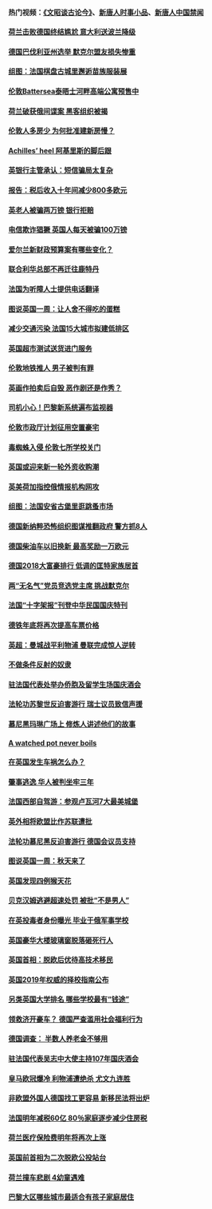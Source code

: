 #### 热门视频：[《文昭谈古论今》](https://github.com/gfw-breaker/wenzhao/blob/master/README.md?t=10151110)、[新唐人时事小品](https://github.com/gfw-breaker/ntdtv-comedy/blob/master/README.md?t=10151110)、[新唐人中国禁闻](https://github.com/gfw-breaker/ntdtv-news/blob/master/README.md?t=10151110)

#### [荷兰击败德国终结尴尬 意大利送波兰降级](../pages/nsc974/n10783771.md?t=10151110) 

#### [德国巴伐利亚州选举 默克尔盟友损失惨重](../pages/nsc974/n10783385.md?t=10151110) 

#### [组图：法国棋盘古城里邂逅苗族服装展](../pages/nsc974/n10781596.md?t=10151110) 

#### [伦敦Battersea泰晤士河畔高端公寓预售中](../pages/nsc974/n10780029.md?t=10151110) 

#### [荷兰破获俄间谍案 黑客组织被揭](../pages/nsc974/n10779265.md?t=10151110) 

#### [伦敦人多房少 为何批准建新房慢？](../pages/nsc974/n10779376.md?t=10151110) 

#### [Achilles’ heel 阿基里斯的脚后跟](../pages/nsc974/n10779364.md?t=10151110) 

#### [英银行主管承认：短信骗局太复杂](../pages/nsc974/n10779357.md?t=10151110) 

#### [报告：税后收入十年间减少800多欧元](../pages/nsc974/n10779342.md?t=10151110) 

#### [英老人被骗两万镑 银行拒赔](../pages/nsc974/n10779353.md?t=10151110) 

#### [电信欺诈猖獗 英国人每天被骗100万镑](../pages/nsc974/n10779322.md?t=10151110) 

#### [爱尔兰新财政预算案有哪些变化？](../pages/nsc974/n10779332.md?t=10151110) 

#### [联合利华总部不再迁往鹿特丹](../pages/nsc974/n10779315.md?t=10151110) 

#### [法国为听障人士提供电话翻译](../pages/nsc974/n10776654.md?t=10151110) 

#### [图说英国一周：让人舍不得吃的蛋糕](../pages/nsc974/n10776635.md?t=10151110) 

#### [减少交通污染 法国15大城市拟建低排区](../pages/nsc974/n10776580.md?t=10151110) 

#### [英国超市测试送货进门服务](../pages/nsc974/n10776623.md?t=10151110) 

#### [伦敦地铁推人 男子被判有罪](../pages/nsc974/n10776609.md?t=10151110) 

#### [英画作拍卖后自毁 恶作剧还是作秀？](../pages/nsc974/n10776576.md?t=10151110) 

#### [司机小心！巴黎新系统遍布监视器](../pages/nsc974/n10776510.md?t=10151110) 

#### [伦敦市政厅计划征用空置豪宅](../pages/nsc974/n10776569.md?t=10151110) 

#### [毒蜘蛛入侵 伦敦七所学校关门](../pages/nsc974/n10776564.md?t=10151110) 

#### [英国或迎来新一轮外资收购潮](../pages/nsc974/n10776549.md?t=10151110) 

#### [英美荷加指控俄情报机构网攻](../pages/nsc974/n10776535.md?t=10151110) 

#### [组图：法国安省古堡里逛跳蚤市场](../pages/nsc974/n10775210.md?t=10151110) 

#### [德国新纳粹恐怖组织图谋推翻政府 警方抓8人](../pages/nsc974/n10774321.md?t=10151110) 

#### [德国柴油车以旧换新 最高奖励一万欧元](../pages/nsc974/n10774269.md?t=10151110) 

#### [德国2018大富豪排行 低调的匡特家族居首](../pages/nsc974/n10774023.md?t=10151110) 

#### [两“无名气”党员竞选党主席 挑战默克尔](../pages/nsc974/n10774533.md?t=10151110) 

#### [法国“十字架报”刊登中华民国国庆特刊](../pages/nsc974/n10774543.md?t=10151110) 

#### [德铁年底将再次提高车票价格](../pages/nsc974/n10774155.md?t=10151110) 

#### [英超：曼城战平利物浦 曼联完成惊人逆转](../pages/nsc974/n10773638.md?t=10151110) 

#### [不做条件反射的奴隶](../pages/nsc974/n10771821.md?t=10151110) 

#### [驻法国代表处举办侨胞及留学生场国庆酒会](../pages/nsc974/n10769921.md?t=10151110) 

#### [法轮功苏黎世反迫害游行 瑞士议员致信声援](../pages/nsc974/n10767250.md?t=10151110) 

#### [慕尼黑玛琳广场上 修炼人讲述他们的故事](../pages/nsc974/n10762990.md?t=10151110) 

#### [A watched pot never boils](../pages/nsc974/n10763822.md?t=10151110) 

#### [在英国发生车祸怎么办？](../pages/nsc974/n10763811.md?t=10151110) 

#### [肇事逃逸 华人被判坐牢三年](../pages/nsc974/n10763799.md?t=10151110) 

#### [法国西部自驾游：参观卢瓦河7大最美城堡](../pages/nsc974/n10760218.md?t=10151110) 

#### [英外相将欧盟比作苏联遭批](../pages/nsc974/n10761274.md?t=10151110) 

#### [法轮功慕尼黑反迫害游行 德国会议员支持](../pages/nsc974/n10760664.md?t=10151110) 

#### [图说英国一周：秋天来了](../pages/nsc974/n10761380.md?t=10151110) 

#### [英国发现四例猴天花](../pages/nsc974/n10761362.md?t=10151110) 

#### [贝克汉姆逃避超速处罚 被批“不是男人”](../pages/nsc974/n10761349.md?t=10151110) 

#### [在英投毒者身份曝光 毕业于俄军事学校](../pages/nsc974/n10761338.md?t=10151110) 

#### [英国豪华大楼玻璃窗脱落砸死行人](../pages/nsc974/n10761334.md?t=10151110) 

#### [英国首相：脱欧后优待高技术移民](../pages/nsc974/n10761323.md?t=10151110) 

#### [英国2019年权威的择校指南公布](../pages/nsc974/n10761253.md?t=10151110) 

#### [另类英国大学排名 哪些学校最有“钱途”](../pages/nsc974/n10760972.md?t=10151110) 

#### [领救济开豪车？ 德国严查滥用社会福利行为](../pages/nsc974/n10760730.md?t=10151110) 

#### [德国调查：  半数人养老金不够用](../pages/nsc974/n10760552.md?t=10151110) 

#### [驻法国代表吴志中大使主持107年国庆酒会](../pages/nsc974/n10760458.md?t=10151110) 

#### [皇马欧冠爆冷 利物浦遭绝杀 尤文九连胜](../pages/nsc974/n10759476.md?t=10151110) 

#### [非欧盟外国人德国找工更容易 新移民法将出炉](../pages/nsc974/n10758904.md?t=10151110) 

#### [法国明年减税60亿 80％家庭逐步减少住房税](../pages/nsc974/n10758112.md?t=10151110) 

#### [荷兰医疗保险费明年将再次上涨](../pages/nsc974/n10758614.md?t=10151110) 

#### [英国前首相为二次脱欧公投站台](../pages/nsc974/n10756382.md?t=10151110) 

#### [荷兰撞车悲剧 4幼童遇难](../pages/nsc974/n10758529.md?t=10151110) 

#### [巴黎大区哪些城市最适合有孩子家庭居住](../pages/nsc974/n10758451.md?t=10151110) 

